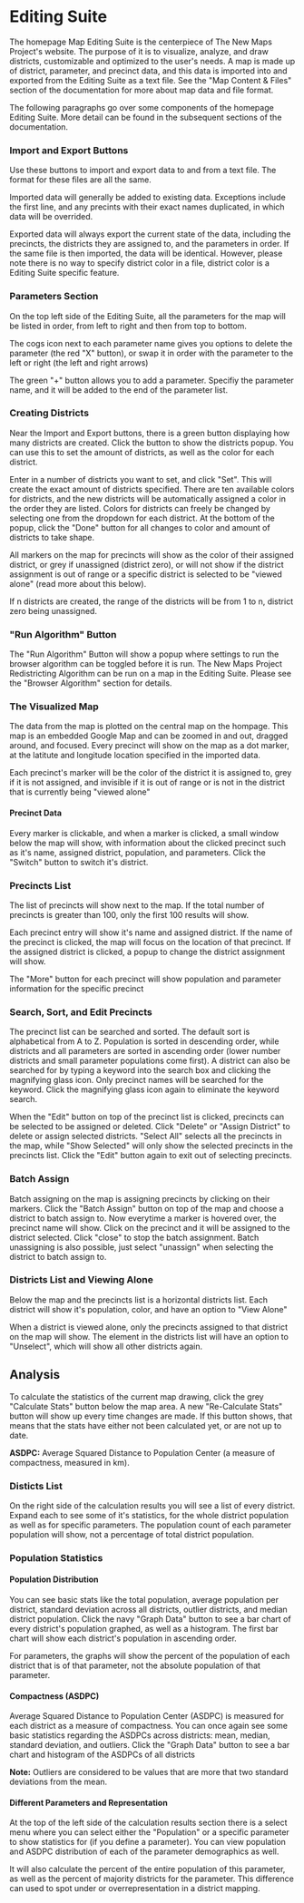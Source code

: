 # Editing Suite

The homepage Map Editing Suite is the centerpiece of The New Maps Project's website. The purpose of it is to visualize, analyze, and draw districts, customizable and optimized to the user's needs. A map is made up of district, parameter, and precinct data, and this data is imported into and exported from the Editing Suite as a text file. See the "Map Content & Files" section of the documentation for more about map data and file format.

The following paragraphs go over some components of the homepage Editing Suite. More detail can be found in the subsequent sections of the documentation.

### Import and Export Buttons

Use these buttons to import and export data to and from a text file. The format for these files are all the same. 

Imported data will generally be added to existing data. Exceptions include the first line, and any precints with their exact names duplicated, in which data will be overrided.

Exported data will always export the current state of the data, including the precincts, the districts they are assigned to, and the parameters in order. If the same file is then imported, the data will be identical. However, please note there is no way to specify district color in a file, district color is a Editing Suite specific feature.

### Parameters Section

On the top left side of the Editing Suite, all the parameters for the map will be listed in order, from left to right and then from top to bottom.

The cogs icon next to each parameter name gives you options to delete  the parameter (the red "X" button), or swap it in order with the parameter to the left or right (the left and right arrows)

The green "+" button allows you to add a parameter. Specifiy the parameter name, and it will be added to the end of the parameter list.

### Creating Districts

Near the Import and Export buttons, there is a green button displaying how many districts are created. Click the button to show the districts popup. You can use this to set the amount of districts, as well as the color for each district.

Enter in a number of districts you want to set, and click "Set". This will create the exact amount of districts specified. There are ten available colors for districts, and the new districts will be automatically assigned a color in the order they are listed. Colors for districts can freely be changed by selecting one from the dropdown for each district. At the bottom of the popup, click the "Done" button for all changes to color and amount of districts to take shape. 

All markers on the map for precincts will show as the color of their assigned district, or grey if unassigned (district zero), or will not show if the district assignment is out of range or a specific district is selected to be "viewed alone" (read more about this below). 

If n districts are created, the range of the districts will be from 1 to n, district zero being unassigned.

### "Run Algorithm" Button

The "Run Algorithm" Button will show a popup where settings to run the browser algorithm can be toggled before it is run. The New Maps Project Redistricting Algorithm can be run on a map in the Editing Suite. Please see the "Browser Algorithm" section for details.

### The Visualized Map

The data from the map is plotted on the central map on the hompage. This map is an embedded Google Map and can be zoomed in and out, dragged around, and focused. Every precinct will show on the map as a dot marker, at the latitute and longitude location specified in the imported data. 

Each precinct's marker will be the color of the district it is assigned to, grey if it is not assigned, and invisible if it is out of range or is not in the district that is currently being "viewed alone"

#### Precinct Data

Every marker is clickable, and when a marker is clicked, a small window below the map will show, with information about the clicked precinct such as it's name, assigned district, population, and parameters. Click the "Switch" button to switch it's district.

### Precincts List

The list of precincts will show next to the map. If the total number of precincts is greater than 100, only the first 100 results will show. 

Each precinct entry will show it's name and assigned district. If the name of the precinct is clicked, the map will focus on the location of that precinct. If the assigned district is clicked, a popup to change the district assignment will show.

The "More" button for each precinct will show population and parameter information for the specific precinct

### Search, Sort, and Edit Precincts

The precinct list can be searched and sorted. The default sort is alphabetical from A to Z. Population is sorted in descending order, while districts and all parameters are sorted in ascending order (lower number districts and small parameter populations come first). A district can also be searched for by typing a keyword into the search box and clicking the magnifying glass icon. Only precinct names will be searched for the keyword. Click the magnifying glass icon again to eliminate the keyword search.

When the "Edit" button on top of the precinct list is clicked, precincts can be selected to be assigned or deleted. Click "Delete" or "Assign District" to delete or assign selected districts. "Select All" selects all the precincts in the map, while "Show Selected" will only show the selected precincts in the precincts list. Click the "Edit" button again to exit out of selecting precincts.

### Batch Assign

Batch assigning on the map is assigning precincts by clicking on their markers. Click the "Batch Assign" button on top of the map and choose a district to batch assign to. Now everytime a marker is hovered over, the precinct name will show. Click on the precinct and it will be assigned to the district selected. Click "close" to stop the batch assignment. Batch unassigning is also possible, just select "unassign" when selecting the district to batch assign to.

### Districts List and Viewing Alone

Below the map and the precincts list is a horizontal districts list. Each district will show it's population, color, and have an option to "View Alone"

When a district is viewed alone, only the precincts assigned to that district on the map will show. The element in the districts list will have an option to "Unselect", which will show all other districts again. 

## Analysis

To calculate the statistics of the current map drawing, click the grey "Calculate Stats" button below the map area. A new "Re-Calculate Stats" button will show up every time changes are made. If this button shows, that means that the stats have either not been calculated yet, or are not up to date.

**ASDPC:** Average Squared Distance to Population Center (a measure of compactness, measured in km).

### Disticts List

On the right side of the calculation results you will see a list of every district. Expand each to see some of it's statistics, for the whole district population as well as for specific parameters. The population count of each parameter population will show, not a percentage of total district population.

### Population Statistics

#### Population Distribution

You can see basic stats like the total population, average population per district, standard deviation across all districts, outlier districts, and median district population. Click the navy "Graph Data" button to see a bar chart of every district's population graphed, as well as a histogram. The first bar chart will show each district's population in ascending order. 

For parameters, the graphs will show the percent of the population of each district that is of that parameter, not the absolute population of that parameter.

#### Compactness (ASDPC)

Average Squared Distance to Population Center (ASDPC) is measured for each district as a measure of compactness. You can once again see some basic statistics regarding the ASDPCs across districts: mean, median, standard deviation, and outliers. Click the "Graph Data" button to see a bar chart and histogram of the ASDPCs of all districts

**Note:** Outliers are considered to be values that are more that two standard deviations from the mean.

#### Different Parameters and Representation

At the top of the left side of the calculation results section there is a select menu where you can select either the "Population" or a specific parameter to show statistics for (if you define a parameter). You can view population and ASDPC distribution of each of the parameter demographics as well.

It will also calculate the percent of the entire population of this parameter, as well as the percent of majority districts for the parameter. This difference can used to spot under or overrepresentation in a district mapping. 